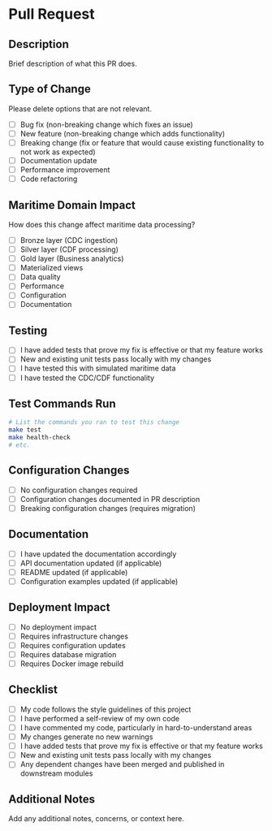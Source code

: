 # Pull Request

## Description
Brief description of what this PR does.

## Type of Change
Please delete options that are not relevant.

- [ ] Bug fix (non-breaking change which fixes an issue)
- [ ] New feature (non-breaking change which adds functionality)
- [ ] Breaking change (fix or feature that would cause existing functionality to not work as expected)
- [ ] Documentation update
- [ ] Performance improvement
- [ ] Code refactoring

## Maritime Domain Impact
How does this change affect maritime data processing?

- [ ] Bronze layer (CDC ingestion)
- [ ] Silver layer (CDF processing)
- [ ] Gold layer (Business analytics)
- [ ] Materialized views
- [ ] Data quality
- [ ] Performance
- [ ] Configuration
- [ ] Documentation

## Testing
- [ ] I have added tests that prove my fix is effective or that my feature works
- [ ] New and existing unit tests pass locally with my changes
- [ ] I have tested this with simulated maritime data
- [ ] I have tested the CDC/CDF functionality

## Test Commands Run
```bash
# List the commands you ran to test this change
make test
make health-check
# etc.
```

## Configuration Changes
- [ ] No configuration changes required
- [ ] Configuration changes documented in PR description
- [ ] Breaking configuration changes (requires migration)

## Documentation
- [ ] I have updated the documentation accordingly
- [ ] API documentation updated (if applicable)
- [ ] README updated (if applicable)
- [ ] Configuration examples updated (if applicable)

## Deployment Impact
- [ ] No deployment impact
- [ ] Requires infrastructure changes
- [ ] Requires configuration updates
- [ ] Requires database migration
- [ ] Requires Docker image rebuild

## Checklist
- [ ] My code follows the style guidelines of this project
- [ ] I have performed a self-review of my own code
- [ ] I have commented my code, particularly in hard-to-understand areas
- [ ] My changes generate no new warnings
- [ ] I have added tests that prove my fix is effective or that my feature works
- [ ] New and existing unit tests pass locally with my changes
- [ ] Any dependent changes have been merged and published in downstream modules

## Additional Notes
Add any additional notes, concerns, or context here.
